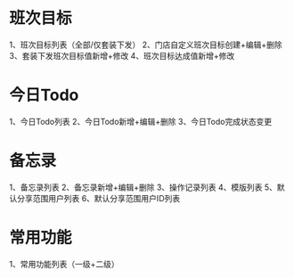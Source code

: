 # 班次目标
1、班次目标列表（全部/仅套装下发）
2、门店自定义班次目标创建+编辑+删除
3、套装下发班次目标值新增+修改
4、班次目标达成值新增+修改

# 今日Todo
1、今日Todo列表
2、今日Todo新增+编辑+删除
3、今日Todo完成状态变更

# 备忘录
1、备忘录列表
2、备忘录新增+编辑+删除
3、操作记录列表
4、模版列表
5、默认分享范围用户列表
6、默认分享范围用户ID列表


# 常用功能
1、常用功能列表（一级+二级）

#